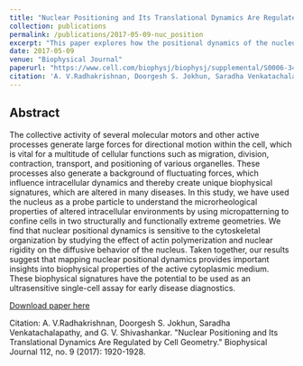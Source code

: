 ```yaml
---
title: "Nuclear Positioning and Its Translational Dynamics Are Regulated by Cell Geometry."
collection: publications
permalink: /publications/2017-05-09-nuc_position
excerpt: "This paper explores how the positional dynamics of the nucleus is modulated in cells of different shapes"
date: 2017-05-09
venue: "Biophysical Journal"
paperurl: "https://www.cell.com/biophysj/biophysj/supplemental/S0006-3495%2817%2930344-2"
citation: 'A. V.Radhakrishnan, Doorgesh S. Jokhun, Saradha Venkatachalapathy, and G. V. Shivashankar. (2009). &quot;Paper Title Number 1.&quot; <i>Biophysical Journal 1</i>.'
---
```


## Abstract
The collective activity of several molecular motors and other active processes generate large forces for directional motion within the cell, which is vital for a multitude of cellular functions such as migration, division, contraction, transport, and positioning of various organelles. These processes also generate a background of fluctuating forces, which influence intracellular dynamics and thereby create unique biophysical signatures, which are altered in many diseases. In this study, we have used the nucleus as a probe particle to understand the microrheological properties of altered intracellular environments by using micropatterning to confine cells in two structurally and functionally extreme geometries. We find that nuclear positional dynamics is sensitive to the cytoskeletal organization by studying the effect of actin polymerization and nuclear rigidity on the diffusive behavior of the nucleus. Taken together, our results suggest that mapping nuclear positional dynamics provides important insights into biophysical properties of the active cytoplasmic medium. These biophysical signatures have the potential to be used as an ultrasensitive single-cell assay for early disease diagnostics.

[Download paper here](https://www.cell.com/biophysj/biophysj/supplemental/S0006-3495%2817%2930344-2)


Citation: A. V.Radhakrishnan, Doorgesh S. Jokhun, Saradha Venkatachalapathy, and G. V. Shivashankar. "Nuclear Positioning and Its Translational Dynamics Are Regulated by Cell Geometry." Biophysical Journal 112, no. 9 (2017): 1920-1928.
